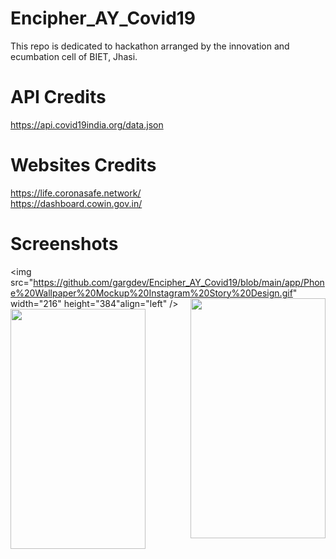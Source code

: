 # Encipher_AY_Covid19
This repo is dedicated to hackathon arranged by the innovation and ecumbation cell of BIET, Jhasi.

# API Credits 
https://api.covid19india.org/data.json

# Websites Credits
https://life.coronasafe.network/ <br>
https://dashboard.cowin.gov.in/

# Screenshots
<img src="https://github.com/gargdev/Encipher_AY_Covid19/blob/main/app/Phone%20Wallpaper%20Mockup%20Instagram%20Story%20Design.gif" width="216" height="384"align="left" />
<img src="https://github.com/gargdev/Encipher_AY_Covid19/blob/main/app/Blue%20Phone%20Text%20Message%20Instagram%20Reel%20Video%20.png" width="216" height="384" align="right"/>
<img src="https://github.com/gargdev/Encipher_AY_Covid19/blob/main/app/Blue%20Phone%20Text%20Message%20Instagram%20Reel%20Video%20%20(1).png" width="216" height="384" align="botton" />

